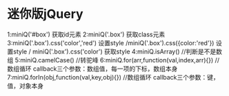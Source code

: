 # 迷你版jQuery

1:miniQ('#box') 获取id元素
2:miniQ('.box') 获取class元素
3:miniQ('.box').css('color','red') 设置style /miniQ('.box').css({color:'red'}) 设置style / miniQ('.box').css('color') 获取style
4:miniQ.isArray() //判断是不是数组
5:miniQ.camelCase() //转驼峰
6:miniQ.for(arr,function(val,index,arr){}) //数组循环 callback三个参数：数组值，每一项的下标，数组本身
7:miniQ.forIn(obj,function(val,key,obj){}) //数组循环 callback三个参数：键，值，对象本身